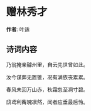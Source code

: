 # 赠林秀才

**作者**: 叶适

## 诗词内容

乃翁掩亲醵州里，自云先世曾如此。

汝今谋葬无置锥，况有满族丧累累。

春风未回万山赤，秋霜忽至凋寸碧。

鸱鸢利觜魄凛然，闻者应垂最后怜。

